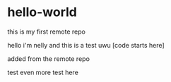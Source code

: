 # hello-world
this is my first remote repo

hello i'm nelly and this is a test uwu
[code starts here]

added from the remote repo
 
 test
 even more test here